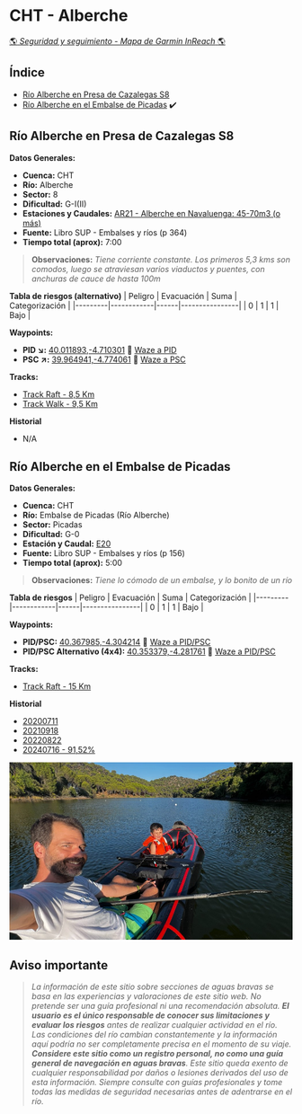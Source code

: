 # CHT - Alberche
[:earth_americas: *Seguridad y seguimiento - Mapa de Garmin InReach* :earth_americas:](https://share.garmin.com/gpalacios82)

## Índice
* [Río Alberche en Presa de Cazalegas S8](./CHT-Alberche.md#río-alberche-en-presa-de-cazalegas-s8)
* [Río Alberche en el Embalse de Picadas](./CHT-Alberche.md#río-alberche-en-el-embalse-de-picadas) :heavy_check_mark:

## Río Alberche en Presa de Cazalegas S8

**Datos Generales:**
* **Cuenca:** CHT
* **Río:** Alberche
* **Sector:** 8
* **Dificultad:** G-I(II)
* **Estaciones y Caudales:** [AR21 - Alberche en Navaluenga: 45-70m3 (o más)](https://saihtajo.chtajo.es/)
* **Fuente:** Libro SUP - Embalses y ríos (p 364)
* **Tiempo total (aprox):** 7:00

>**Observaciones:**
*Tiene corriente constante. Los primeros 5,3 kms son comodos, luego se atraviesan varios viaductos y puentes, con anchuras de cauce de hasta 100m*

**Tabla de riesgos (alternativo)**
| Peligro | Evacuación | Suma | Categorización |
|---------|------------|------|----------------|
|    0    |     1      |   1  |   Bajo    |

**Waypoints:**
* **PID :arrow_lower_right::** [40.011893,-4.710301](https://maps.app.goo.gl/AhDtNjJrkpXowwtE9) :car: [Waze a PID](https://waze.com/?ll=40.011893,-4.710301&navigate=yes)
* **PSC :arrow_upper_right::** [39.964941,-4.774061](https://maps.app.goo.gl/Jbc9AFMQEoU3xxo47) :car: [Waze a PSC](https://waze.com/?ll=39.964941,-4.774061&navigate=yes)

**Tracks:**
* [Track Raft - 8,5 Km](https://connect.garmin.com/modern/course/314355320)
* [Track Walk - 9,5 Km](https://connect.garmin.com/modern/course/314354837)

**Historial**
* N/A


## Río Alberche en el Embalse de Picadas

**Datos Generales:**
* **Cuenca:** CHT
* **Río:** Embalse de Picadas (Río Alberche)
* **Sector:** Picadas
* **Dificultad:** G-0
* **Estación y Caudal:** [E20](https://saihtajo.chtajo.es/)
* **Fuente:** Libro SUP - Embalses y ríos (p 156)
* **Tiempo total (aprox):** 5:00

>**Observaciones:**
*Tiene lo cómodo de un embalse, y lo bonito de un río*

**Tabla de riesgos**
| Peligro | Evacuación | Suma | Categorización |
|---------|------------|------|----------------|
|     0   |       1    |   1  |      Bajo      |

**Waypoints:**
* **PID/PSC:** [40.367985,-4.304214](https://maps.app.goo.gl/bQ1y4CQ3naBfBZrVA) :car: [Waze a PID/PSC](https://waze.com/?ll=40.367985,-4.304214&navigate=yes)
* **PID/PSC Alternativo (4x4):** [40.353379,-4.281761](https://maps.app.goo.gl/AMtc3cdfJxoPwkuk9conn) :car: [Waze a PID/PSC](https://waze.com/?ll=40.353379,-4.281761&navigate=yes)

**Tracks:**
* [Track Raft - 15 Km](https://connect.garmin.com/modern/course/75805824)

**Historial**
* [20200711](https://connect.garmin.com/modern/activity/5219682527)
* [20210918](https://connect.garmin.com/modern/activity/7508791685)
* [20220822](https://connect.garmin.com/modern/activity/9455663030)
* [20240716 - 91,52%](https://connect.garmin.com/modern/activity/16445341207)

![](../misc/images/cht-alberche-picadas.jpg)

## Aviso importante
>*La información de este sitio sobre secciones de aguas bravas se basa en las experiencias y valoraciones de este sitio web. No pretende ser una guía profesional ni una recomendación absoluta. **El usuario es el único responsable de conocer sus limitaciones y evaluar los riesgos** antes de realizar cualquier actividad en el río. Las condiciones del río cambian constantemente y la información aquí podría no ser completamente precisa en el momento de su viaje. **Considere este sitio como un registro personal, no como una guía general de navegación en aguas bravas**. Este sitio queda exento de cualquier responsabilidad por daños o lesiones derivados del uso de esta información. Siempre consulte con guías profesionales y tome todas las medidas de seguridad necesarias antes de adentrarse en el río.*